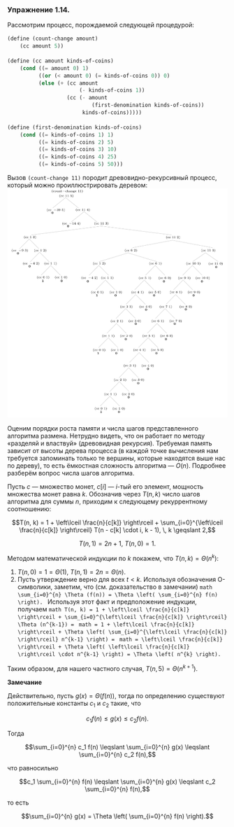 ### Упражнение 1.14.
Рассмотрим процесс, порождаемой следующей процедурой:
```scheme
(define (count-change amount) 
    (cc amount 5))

(define (cc amount kinds-of-coins)
    (cond ((= amount 0) 1) 
          ((or (< amount 0) (= kinds-of-coins 0)) 0) 
          (else (+ (cc amount 
                       (- kinds-of-coins 1)) 
                   (cc (- amount    
                           (first-denomination kinds-of-coins)) 
                        kinds-of-coins)))))

(define (first-denomination kinds-of-coins)     
    (cond ((= kinds-of-coins 1) 1) 
          ((= kinds-of-coins 2) 5) 
          ((= kinds-of-coins 3) 10) 
          ((= kinds-of-coins 4) 25) 
          ((= kinds-of-coins 5) 50)))
```
Вызов $\texttt{(count-change 11)}$ породит древовидно-рекурсивный процесс, который можно проиллюстрировать деревом:
![](/src/chapter1/count-change-tree.png)

Оценим порядки роста памяти и числа шагов представленного алгоритма размена. Нетрудно видеть, что он работает по методу «разделяй и властвуй» (древовидная рекурсия). Требуемая память зависит от высоты дерева процесса (в каждой точке вычисления нам требуется запоминать только те вершины, которые находятся выше нас по дереву), то есть ёмкостная сложность алгоритма &mdash; $O(n)$. Подробнее разберём вопрос числа шагов алгоритма.

 Пусть $c$ &mdash; множество монет, $c[i]$ &mdash; $i$-тый его элемент, мощность множества монет равна $k$. Обозначив через $T(n, k)$ число шагов алгоритма для суммы $n$, приходим к следующему рекуррентному соотношению:
```math
T(n, k) = 1 + \left\lceil \frac{n}{c[k]} \right\rceil + \sum_{i=0}^{\left\lceil \frac{n}{c[k]} \right\rceil} T(n - c[k] \cdot i, k - 1), \, k \geqslant 2,
```
```math
T(n, 1) = 2n + 1, \ T(n, 0) = 1.
```
Методом математической индукции по $k$ покажем, что $T(n, k) = \Theta (n^k)$:
1. $T(n, 0) = 1 = \Theta(1), \ T(n, 1) = 2n = \Theta(n)$.
2. Пусть утверждение верно для всех $t < k$. Используя обозначения О-символики, заметим, что (см. доказательство в замечании)
        ```math
        \sum_{i=0}^{n} \Theta (f(n)) = \Theta \left( \sum_{i=0}^{n} f(n) \right).
        ```
        Используя этот факт и предположение индукции, получаем
        ```math
        T(n, k) = 1 + \left\lceil \frac{n}{c[k]} \right\rceil + \sum_{i=0}^{\left\lceil \frac{n}{c[k]} \right\rceil} \Theta (n^{k-1}) =
        ```
        ```math
        = 1 + \left\lceil \frac{n}{c[k]} \right\rceil +
        \Theta \left( \sum_{i=0}^{\left\lceil \frac{n}{c[k]} \right\rceil} n^{k-1} \right)
        =
        ```
        ```math
        = \left\lceil \frac{n}{c[k]} \right\rceil + \Theta \left( \left\lceil \frac{n}{c[k]} \right\rceil \cdot n^{k-1} \right)
        =
        \Theta \left( n^{k} \right).
        ```

Таким образом, для нашего частного случая, $T(n, 5) = \Theta \left( n^{k+1} \right)$.

**Замечание**

Действительно, пусть $g(x) = \Theta (f(n))$, тогда по определению существуют положительные константы $c_1$ и $c_2$ такие, что 
```math
c_1 f(n) \leqslant g(x) \leqslant c_2 f(n).
```
Тогда   
```math
\sum_{i=0}^{n} c_1 f(n) \leqslant \sum_{i=0}^{n} g(x) \leqslant \sum_{i=0}^{n} c_2 f(n),
```
что равносильно 
```math
c_1 \sum_{i=0}^{n} f(n) \leqslant \sum_{i=0}^{n} g(x) \leqslant c_2 \sum_{i=0}^{n} f(n),
```
то есть 
```math
\sum_{i=0}^{n} g(x) = \Theta \left( \sum_{i=0}^{n} f(n) \right).
```